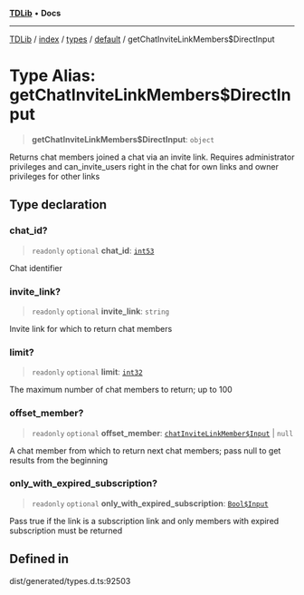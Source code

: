 [**TDLib**](../../../../../../README.md) • **Docs**

***

[TDLib](../../../../../../modules.md) / [index](../../../../../README.md) / [types](../../../README.md) / [default](../README.md) / getChatInviteLinkMembers$DirectInput

# Type Alias: getChatInviteLinkMembers$DirectInput

> **getChatInviteLinkMembers$DirectInput**: `object`

Returns chat members joined a chat via an invite link. Requires administrator privileges and can_invite_users right in the chat for own links and owner privileges for other links

## Type declaration

### chat\_id?

> `readonly` `optional` **chat\_id**: [`int53`](int53.md)

Chat identifier

### invite\_link?

> `readonly` `optional` **invite\_link**: `string`

Invite link for which to return chat members

### limit?

> `readonly` `optional` **limit**: [`int32`](int32.md)

The maximum number of chat members to return; up to 100

### offset\_member?

> `readonly` `optional` **offset\_member**: [`chatInviteLinkMember$Input`](chatInviteLinkMember$Input.md) \| `null`

A chat member from which to return next chat members; pass null to get results from the beginning

### only\_with\_expired\_subscription?

> `readonly` `optional` **only\_with\_expired\_subscription**: [`Bool$Input`](Bool$Input.md)

Pass true if the link is a subscription link and only members with expired subscription must be returned

## Defined in

dist/generated/types.d.ts:92503
